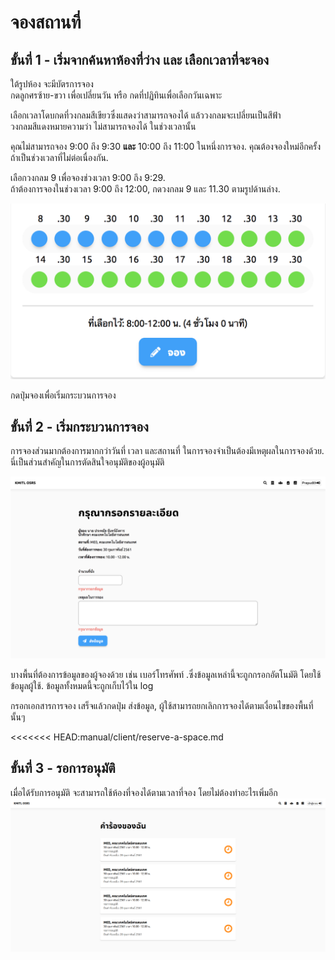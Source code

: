 # จองสถานที่


## ขั้นที่ 1 - เริ่มจากค้นหาห้องที่ว่าง และ เลือกเวลาที่จะจอง
ใต้รูปห้อง จะมีบัตรการจอง<br>
กดลูกศรซ้าย-ขวา เพื่อเปลี่ยนวัน หรือ กดที่ปฏิทินเพื่อเลือกวันเฉพาะ

เลือกเวลาโดบกดที่วงกลมสีเขียวซึ่งแสดงว่าสามารถจองได้ แล้ววงกลมจะเปลี่ยนเป็นสีฟ้า<br>
วงกลมสีแดงหมายความว่า ไม่สามารถจองได้ ในช่วงเวลานั้น

คุณไม่สามารถจอง 9:00 ถึง 9:30 **และ** 10:00 ถึง 11:00 ในหนึ่งการจอง. คุณต้องจองใหม่อีกครั้งถ้าเป็นช่วงเวลาที่ไม่ต่อเนื่องกัน.

เลือกวงกลม 9 เพื่อจองช่วงเวลา 9:00 ถึง 9:29. <br>
ถ้าต้องการจองในช่วงเวลา 9:00 ถึง 12:00, กดวงกลม 9 และ 11.30 ตามรูปด้านล่าง.

![](../../img/room-info/select%20time%20zoom.png)

กดปุ่มจองเพื่อเริ่มกระบวนการจอง

## ขั้นที่ 2 - เริ่มกระบวนการจอง
การจองส่วนมากต้องการมากกว่าวันที่ เวลา และสถานที่ ในการจองจำเป็นต้องมีเหตุผลในการจองด้วย. นี่เป็นส่วนสำคัญในการตัดสินใจอนุมัติของผู้อนุมัติ

![](../../img/form-request/form%20without%20request.png)

บางพื้นที่ต้องการข้อมูลของผู้จองด้วย เช่น เบอร์โทรศัพท์ .ซึ่งข้อมูลเหล่านี้จะถูกกรอกอัตโนมัติ โดยใช้ข้อมูลผู้ใช้. ข้อมูลทั้งหมดนี้จะถูกเก็บไว้ใน log

กรอกเอกสารการจอง เสร็จแล้วกดปุ่ม ส่งข้อมูล, ผู้ใช้สามารถยกเลิกการจองได้ตามเงื่อนไขของพื้นที่นั้นๆ

<<<<<<< HEAD:manual/client/reserve-a-space.md
## ขั้นที่ 3 - รอการอนุมัติ
เมื่อได้รับการอนุมัติ จะสามารถใช้ห้องที่จองได้ตามเวลาที่จอง โดยไม่ต้องทำอะไรเพิ่มอีก
![](../../img/user-request/overall.png)
